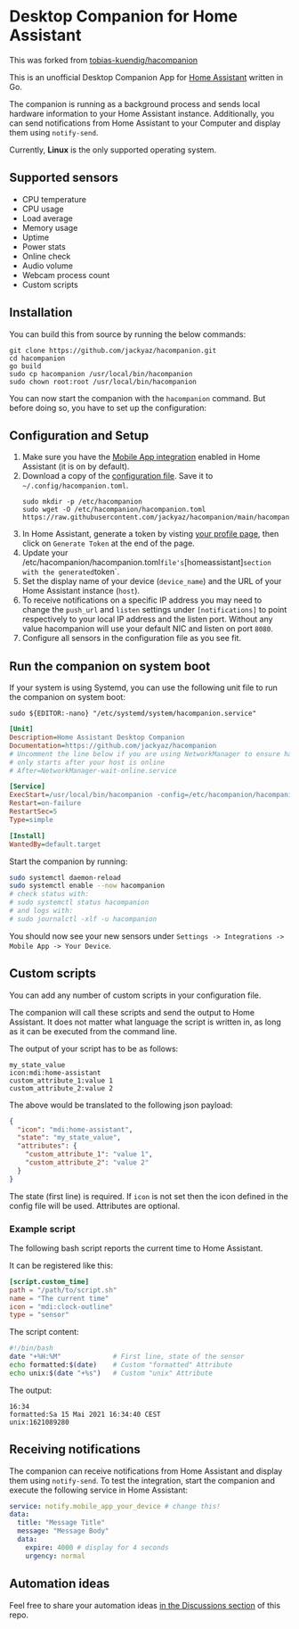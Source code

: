 # Desktop Companion for Home Assistant

This was forked from [tobias-kuendig/hacompanion](https://github.com/tobias-kuendig/hacompanion)

This is an unofficial Desktop Companion App for [Home Assistant](https://www.home-assistant.io/) written in Go.

The companion is running as a background process and sends local hardware information to your Home Assistant instance.
Additionally, you can send notifications from Home Assistant to your Computer and display them using `notify-send`.

Currently, **Linux** is the only supported operating system.


## Supported sensors

* CPU temperature
* CPU usage
* Load average
* Memory usage
* Uptime
* Power stats
* Online check
* Audio volume
* Webcam process count
* Custom scripts

## Installation

You can build this from source by running the below commands:

```shell
git clone https://github.com/jackyaz/hacompanion.git
cd hacompanion
go build
sudo cp hacompanion /usr/local/bin/hacompanion
sudo chown root:root /usr/local/bin/hacompanion
```

You can now start the companion with the `hacompanion` command. But before doing so, you have to set up
the configuration:

## Configuration and Setup

1. Make sure you have the [Mobile App integration](https://www.home-assistant.io/integrations/mobile_app/) enabled in Home Assistant (it is on by default).
1. Download a copy of the [configuration file](hacompanion.toml). Save it to `~/.config/hacompanion.toml`.
    ```shell
    sudo mkdir -p /etc/hacompanion
    sudo wget -O /etc/hacompanion/hacompanion.toml https://raw.githubusercontent.com/jackyaz/hacompanion/main/hacompanion.toml
    ```
1. In Home Assistant, generate a token by
   visting [your profile page](https://www.home-assistant.io/docs/authentication/#your-account-profile), then click on `Generate Token` at
   the end of the page.
1. Update your /etc/hacompanion/hacompanion.toml` file's `[homeassistant]` section with the generated `token`.
1. Set the display name of your device (`device_name`) and the URL of your Home Assistant instance (`host`).
1. To receive notifications on a specific IP address you may need to change the 
`push_url` and `listen` settings under `[notifications]` to point respectively 
to your local IP address and the listen port. Without any value hacompanion will 
use your default NIC and listen on port `8080`.
1. Configure all sensors in the configuration file as you see fit.

## Run the companion on system boot

If your system is using Systemd, you can use the following unit file to run the companion on system boot:

```shell
sudo ${EDITOR:-nano} "/etc/systemd/system/hacompanion.service"
```

```ini
[Unit]
Description=Home Assistant Desktop Companion
Documentation=https://github.com/jackyaz/hacompanion
# Uncomment the line below if you are using NetworkManager to ensure hacompanion
# only starts after your host is online
# After=NetworkManager-wait-online.service

[Service]
ExecStart=/usr/local/bin/hacompanion -config=/etc/hacompanion/hacompanion.toml
Restart=on-failure
RestartSec=5
Type=simple

[Install]
WantedBy=default.target
```

Start the companion by running:

```bash
sudo systemctl daemon-reload
sudo systemctl enable --now hacompanion
# check status with:
# sudo systemctl status hacompanion
# and logs with:
# sudo journalctl -xlf -u hacompanion
```

You should now see your new sensors under `Settings -> Integrations -> Mobile App -> Your Device`.

## Custom scripts

You can add any number of custom scripts in your configuration file.

The companion will call these scripts and send the output to Home Assistant. It does not matter what language the script is written in, as
long as it can be executed from the command line.

The output of your script has to be as follows:

```
my_state_value
icon:mdi:home-assistant
custom_attribute_1:value 1
custom_attribute_2:value 2
```

The above would be translated to the following json payload:

```json
{
  "icon": "mdi:home-assistant",
  "state": "my_state_value",
  "attributes": {
    "custom_attribute_1": "value 1",
    "custom_attribute_2": "value 2"
  }
}
```

The state (first line) is required.
If `icon` is not set then the icon defined in the config file will be used.
Attributes are optional.

### Example script

The following bash script reports the current time to Home Assistant.

It can be registered like this:

```toml
[script.custom_time]
path = "/path/to/script.sh"
name = "The current time"
icon = "mdi:clock-outline"
type = "sensor"
```

The script content:

```bash
#!/bin/bash
date "+%H:%M"             # First line, state of the sensor
echo formatted:$(date)    # Custom "formatted" Attribute
echo unix:$(date "+%s")   # Custom "unix" Attribute
```

The output:

```text
16:34
formatted:Sa 15 Mai 2021 16:34:40 CEST
unix:1621089280
```

## Receiving notifications

The companion can receive notifications from Home Assistant and display them using `notify-send`. To test the integration, start the companion
and execute the following service in Home Assistant:

```yaml
service: notify.mobile_app_your_device # change this!
data:
  title: "Message Title"
  message: "Message Body"
  data:
    expire: 4000 # display for 4 seconds
    urgency: normal
```

## Automation ideas

Feel free to share your automation ideas [in the Discussions section](https://github.com/jackyaz/hacompanion/discussions) of this
repo.

